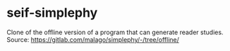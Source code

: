 # seif-simplephy

Clone of the offline version of a program that can generate reader studies. Source: https://gitlab.com/malago/simplephy/-/tree/offline/
